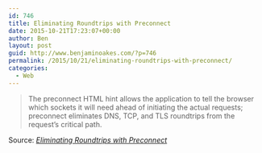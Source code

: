 ```yaml
---
id: 746
title: Eliminating Roundtrips with Preconnect
date: 2015-10-21T17:23:07+00:00
author: Ben
layout: post
guid: http://www.benjaminoakes.com/?p=746
permalink: /2015/10/21/eliminating-roundtrips-with-preconnect/
categories:
  - Web
---
```

> The preconnect HTML hint allows the application to tell the browser which sockets it will need ahead of initiating the actual requests; preconnect eliminates DNS, TCP, and TLS roundtrips from the request&#8217;s critical path.

Source: _[Eliminating Roundtrips with Preconnect](https://www.igvita.com/2015/08/17/eliminating-roundtrips-with-preconnect/)_